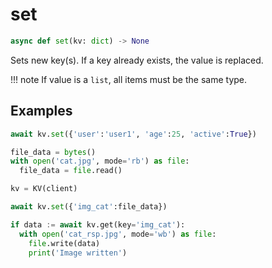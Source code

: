 # set

```py
async def set(kv: dict) -> None
```

Sets new key(s). If a key already exists, the value is replaced.

!!! note
    If value is a `list`, all items must be the same type.


## Examples

```py title='Basics'
await kv.set({'user':'user1', 'age':25, 'active':True})
```

```py title='Blob'
file_data = bytes()
with open('cat.jpg', mode='rb') as file:
  file_data = file.read()

kv = KV(client)

await kv.set({'img_cat':file_data})

if data := await kv.get(key='img_cat'):
  with open('cat_rsp.jpg', mode='wb') as file:
    file.write(data)
    print('Image written')
```
